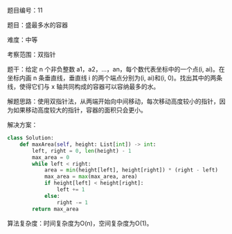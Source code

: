 题目编号：11

题目：盛最多水的容器

难度：中等

考察范围：双指针

题干：给定 n 个非负整数 a1，a2，...，an，每个数代表坐标中的一个点(i, ai)。在坐标内画 n 条垂直线，垂直线 i 的两个端点分别为(i, ai)和(i, 0)。找出其中的两条线，使得它们与 x 轴共同构成的容器可以容纳最多的水。

解题思路：使用双指针法，从两端开始向中间移动，每次移动高度较小的指针，因为如果移动高度较大的指针，容器的面积只会更小。

解决方案：

```python
class Solution:
    def maxArea(self, height: List[int]) -> int:
        left, right = 0, len(height) - 1
        max_area = 0
        while left < right:
            area = min(height[left], height[right]) * (right - left)
            max_area = max(max_area, area)
            if height[left] < height[right]:
                left += 1
            else:
                right -= 1
        return max_area
```

算法复杂度：时间复杂度为O(n)，空间复杂度为O(1)。